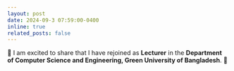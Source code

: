 ```yaml
---
layout: post
date: 2024-09-3 07:59:00-0400
inline: true
related_posts: false
---
```


📢 I am excited to share that I have rejoined as **Lecturer** in the **Department of Computer Science and Engineering, Green University of Bangladesh**. 🎉
